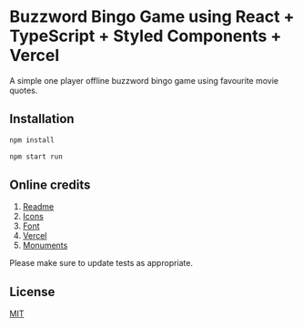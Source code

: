 # Buzzword Bingo Game using React + TypeScript + Styled Components + Vercel 

A simple one player offline buzzword bingo game using favourite movie quotes. 

## Installation

```bash
npm install
```

```bash
npm start run
```

## Online credits

1. [Readme](https://www.makeareadme.com/)
2. [Icons](https://www.flaticon.com/search?word=bingo)
3. [Font](https://fonts.google.com/)
4. [Vercel](https://vercel.com/)
5. [Monuments](https://www.listchallenges.com/150-most-famous-landmarks-in-the-world)

Please make sure to update tests as appropriate.

## License

[MIT](https://choosealicense.com/licenses/mit/)
